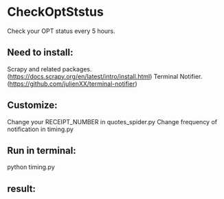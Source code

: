 # CheckOptStstus
Check your OPT status every 5 hours.

## Need to install:
Scrapy and related packages.
(https://docs.scrapy.org/en/latest/intro/install.html)
Terminal Notifier.
(https://github.com/julienXX/terminal-notifier)

## Customize:
Change your RECEIPT_NUMBER in quotes_spider.py
Change frequency of notification in timing.py

## Run in terminal:
python timing.py

## result:
